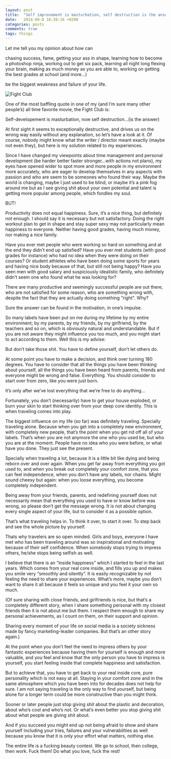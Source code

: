 ```yaml
---
layout: post
title:  "Self improvement is masturbation, self destruction is the answer"
date:   2014-09-8 16:38:16 +0200
categories: posts
comments: true
tags: things
---
```

Let me tell you my opinion about how can

chasing success, fame, getting your ass in shape, learning how to become a photoshop ninja, working out to get six pack, learning all night long flexing your brain, making as much money as you are able to, working on getting the best grades at school (and more…)

be the biggest weakness and failure of your life.

![Fight Club](http://horrorhomework.com/blog/wp-content/uploads/2013/07/Fight-Club-fight-club-30836125-1600-1200.jpg "Fight Club")

One of the most baffling quote in one of my (and I’m sure many other people’s) all time favorite movie, the Fight Club is:

Self-developement is masturbation, now self destruction…(is the answer)

At first sight it seems to exceptionally destructive, and drives us on the wrong way easily without any explanation, so let’s have a look at it. Of course, nobody might know what the writer / director meant exactly (maybe not even they), but here is my solution related to my experiences.

Since I have changed my viewpoints about time management and personal development (be harder better faster stronger…with actions not plans), my eyes have opened wider to spot more and more people in my environment more accurately, who are eager to develop themselves in any aspects with passion and who are seem to be someones who found their way. Maybe the world is changing, maybe I just used to be blind, or maybe it’s a pink fog around me but as I see giving shit about your own potential and talent is getting more popular among people, which fondles my soul.

BUT!

Productivity does not equal happiness. Sure, it’s a nice thing, but definitely not enough. I should say it is necessary but not satisfactory. Doing the right workout plan to get in shape and stay super sexy may not particularly mean happiness to everyone. Neither having good grades, having much money, nor making a nice family.

Have you ever met people who were working so hard on something and at the end they didn’t end up satisfied? Have you ever met students (with good grades for instance) who had no idea when they were doing on their courses? Or student athletes who have been doing some sports for years and having nice body because of that, but still not being happy? Have you seen men with good salary and suspiciously idealistic family, who definitely didn’t seem one who found what he was looking for?

There are many productive and seemingly successful people are out there, who are not satisfied for some reason, who are something wrong with, despite the fact that they are actually doing something “right". Why?

Sure the answer can be found in the motivation, in one’s impulse.

So many labels have been put on me during my lifetime by my entire environment; by my parents, by my friends, by my girlfriend, by the teachers and so on, which is obviously natural and understandable. But if you are not aware they might influence you too much, and you might start to act according to them. Well this is my advise:

But don’t take those shit. You have to define yourself, don’t let others do.

At some point you have to make a decision, and think over turning 180 degrees. You have to consider that all the things you have been thinking about yourself, all the things you have been heard from parents, friends and everyone might be wrong and false. Everything. You should consider to start over from zero, like you were just born.

It’s only after we’ve lost everything that we’re free to do anything…

Fortunately, you don’t (necessarily) have to get your house exploded, or burn your skin to start thinking over from your deep core identity. This is when traveling comes into play.

The biggest influence on my life (so far) was definitely traveling. Specially traveling alone. Because when you get into a completely new environment, with completely new people, that’s the point when you get rid off all of your labels. That’s when you are not anymore the one who you used be, but who you are at the moment. People have no idea who you were before, or what have you done. They just see the present.

Specially when traveling a lot, because it is a little bit like dying and being reborn over and over again. When you get far away from everything you got used to, and when you break out completely your comfort zone, that you can feel independence, when you don’t have any labels, nor chains. Might sound cheesy but again: when you loose everything, you become completely independent.

Being away from your friends, parents, and redefining yourself does not necessarily mean that everything you used to have or know before was wrong, so please don’t get the message wrong. It is not about changing every single aspect of your life, but to consider it as a possible option.

That’s what traveling helps in. To think it over, to start it over. To step back and see the whole picture by yourself.

Thats why travelers are so open minded. Girls and boys, everyone I have met who has been traveling around was so inspirational and motivating because of their self confidence. When somebody stops trying to impress others, he/she stops being selfish as well.

I believe that there is an “inside happiness” which I started to feel in the last years. Which comes from your real core inside, and fills you up and makes you smile very “smoothly and silently”. It is easily recognizable by not feeling the need to share your experiences. What’s more, maybe you don’t want to share it all because it feels so unique and you feel it your own so much.

(Of sure sharing with close friends, and girlfriends is nice, but that’s a completely different story, when I share something personal with my closest friends then it is not about me but them. I respect them enough to share my personal achievements, as I count on them, on their support and opinion.

Sharing every moment of your life on social media is a society sickness made by fancy marketing-leader companies. But that’s an other story again.)

At the point when you don’t feel the need to impress others by your fantastic experiences because having them for yourself is enough and more valuable, and you feel and know that the only person you have to impress is yourself, you start feeling inside that complete happiness and satisfaction.

But to achieve that, you have to get back to your real inside core, pure personality which is not easy at all. Staying in your comfort zone and in the same atmosphere which you have been into for decades does not help for sure. I am not saying traveling is the only way to find yourself, but being alone for a longer term could be more constructive than you might think.

Sooner or later people just stop giving shit about the plastic and decoration, about who’s cool and who’s not. Or what’s even better you stop giving shit about what people are giving shit about.

And if you succeed you might end up not being afraid to show and share yourself including your tries, failures and your vulnerabilities as well because you know that it is only your effort what matters, nothing else.

The entire life is a fucking beauty contest. We go to school, then college, then work. Fuck them! Do what you love, fuck the rest!


